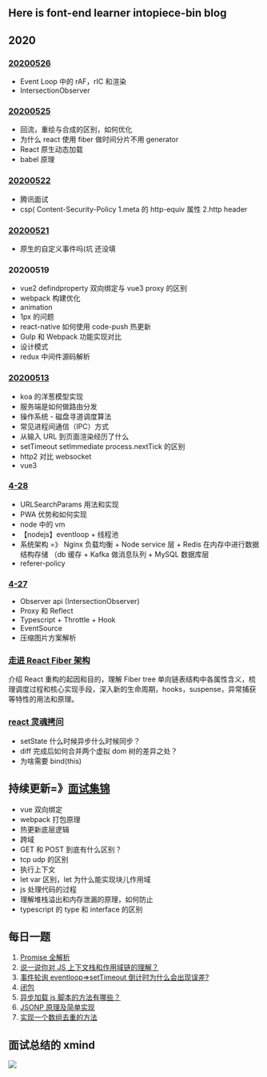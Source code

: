## Here is font-end learner intopiece-bin blog

## 2020


### [20200526](https://github.com/into-piece/Step-By-Step/issues/34)

- Event Loop 中的 rAF，rIC 和渲染
- IntersectionObserver

### [20200525](https://github.com/into-piece/Step-By-Step/issues/33)

- 回流，重绘与合成的区别，如何优化
- 为什么 react 使用 fiber 做时间分片不用 generator
- React 原生动态加载
- babel 原理

### [20200522](https://github.com/into-piece/Step-By-Step/issues/32)

- 腾讯面试
- csp( Content-Security-Policy 1.meta 的 http-equiv 属性 2.http header

### [20200521](https://github.com/into-piece/Step-By-Step/issues/31)

- 原生的自定义事件吗(坑 还没填

### 20200519

- vue2 defindproperty 双向绑定与 vue3 proxy 的区别
- webpack 构建优化
- animation
- 1px 的问题
- react-native 如何使用 code-push 热更新
- Gulp 和 Webpack 功能实现对比
- 设计模式
- redux 中间件源码解析

### [20200513](https://github.com/into-piece/Step-By-Step/issues/26)

- koa 的洋葱模型实现
- 服务端是如何做路由分发
- 操作系统 - 磁盘寻道调度算法
- 常见进程间通信（IPC）方式
- 从输入 URL 到页面渲染经历了什么
- setTimeout setImmediate process.nextTick 的区别
- http2 对比 websocket
- vue3

### [4-28](https://github.com/into-piece/Step-By-Step/issues/22)

- URLSearchParams 用法和实现
- PWA 优势和如何实现
- node 中的 vm
- 【nodejs】eventloop + 线程池
- 系统架构 =》 Nginx 负载均衡 + Node service 层 + Redis 在内存中进行数据结构存储 （db 缓存 + Kafka 做消息队列 + MySQL 数据库层
- referer-policy

### [4-27](https://github.com/into-piece/Step-By-Step/issues/21)

- Observer api (IntersectionObserver)
- Proxy 和 Reflect
- Typescript + Throttle + Hook
- EventSource
- 压缩图片方案解析

### [走进 React Fiber 架构](https://github.com/into-piece/Step-By-Step/issues/23)

介绍 React 重构的起因和目的，理解 Fiber tree 单向链表结构中各属性含义，梳理调度过程和核心实现手段，深入新的生命周期，hooks，suspense，异常捕获等特性的用法和原理。

### [react 灵魂拷问](https://github.com/into-piece/Step-By-Step/issues/15)

- setState 什么时候异步什么时候同步？
- diff 完成后如何合并两个虚拟 dom 树的差异之处？
- 为啥需要 bind(this)

## 持续更新=》[面试集锦](https://github.com/into-piece/Step-By-Step/blob/master/interview/index.md)

- vue 双向绑定
- webpack 打包原理
- 热更新底层逻辑
- 跨域
- GET 和 POST 到底有什么区别？
- tcp udp 的区别
- 执行上下文
- let var 区别，let 为什么能实现块儿作用域
- js 处理代码的过程
- 理解堆栈溢出和内存泄漏的原理，如何防止
- typescript 的 type 和 interface 的区别

## 每日一题

1. [Promise 全解析](https://github.com/into-piece/Step-By-Step/issues/1)
2. [说一说你对 JS 上下文栈和作用域链的理解？](https://github.com/into-piece/Step-By-Step/issues/2)
3. [事件轮询 eventloop=>setTimeout 倒计时为什么会出现误差?](https://github.com/into-piece/Step-By-Step/issues/3)
4. [闭包](https://github.com/into-piece/Step-By-Step/issues/4)
5. [异步加载 js 脚本的方法有哪些？](https://github.com/into-piece/Step-By-Step/issues/5)
6. [JSONP 原理及简单实现](https://github.com/into-piece/Step-By-Step/issues/6)
7. [实现一个数组去重的方法](https://github.com/into-piece/Step-By-Step/issues/7)

## 面试总结的 xmind

![](https://ftp.bmp.ovh/imgs/2020/04/2b66a9ddfa060b90.png)
